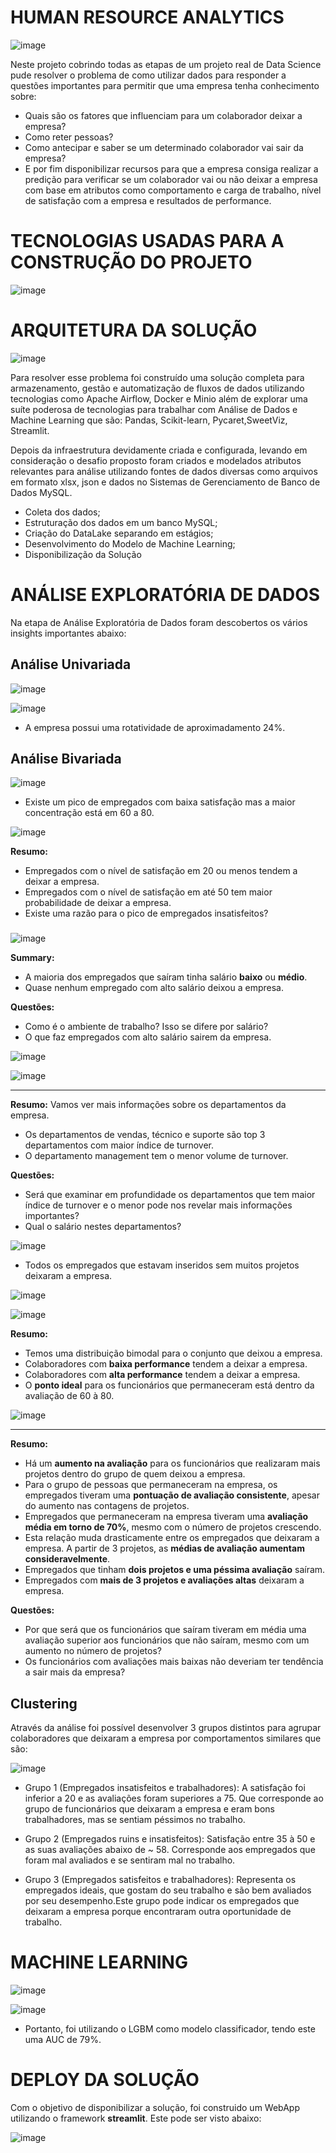 # HUMAN RESOURCE ANALYTICS

![image](https://user-images.githubusercontent.com/65432970/149674264-d23ce4c9-6e1f-438d-8dcc-d8262d385ef1.png)

Neste projeto cobrindo todas as etapas de um projeto real de Data Science pude resolver o problema de como utilizar dados para responder a questões importantes para permitir que uma empresa tenha conhecimento sobre:
  
  - Quais são os fatores que influenciam para um colaborador deixar a empresa?
  - Como reter pessoas?
  - Como antecipar e saber se um determinado colaborador vai sair da empresa?
  - E por fim disponibilizar recursos para que a empresa consiga realizar a predição para verificar se um colaborador vai ou não deixar a empresa com base em atributos como comportamento e carga de trabalho, nível de satisfação com a empresa e resultados de performance.

# TECNOLOGIAS USADAS PARA A CONSTRUÇÃO DO PROJETO

![image](https://user-images.githubusercontent.com/65432970/149674414-12fcdfe6-b1ad-4f4d-835e-e471250f7ef2.png)

# ARQUITETURA DA SOLUÇÃO

![image](https://user-images.githubusercontent.com/65432970/149682323-6c2aed58-d35a-45e5-b33f-c147c9b28127.png)

Para resolver esse problema foi construído uma solução completa para armazenamento, gestão e automatização de fluxos de dados utilizando tecnologias como Apache Airflow, Docker e Minio além de explorar uma suíte poderosa de tecnologias para trabalhar com Análise de Dados e Machine Learning que são: Pandas, Scikit-learn, Pycaret,SweetViz, Streamlit.

Depois da infraestrutura devidamente criada e configurada, levando em consideração o desafio proposto foram criados e modelados atributos relevantes para análise utilizando fontes de dados diversas como arquivos em formato xlsx, json e dados no Sistemas de Gerenciamento de Banco de Dados MySQL.

- Coleta dos dados;
- Estruturação dos dados em um banco MySQL;
- Criação do DataLake separando em estágios;
- Desenvolvimento do Modelo de Machine Learning;
- Disponibilização da Solução

# ANÁLISE EXPLORATÓRIA DE DADOS

Na etapa de Análise Exploratória de Dados foram descobertos os vários insights importantes abaixo:

## Análise Univariada 

![image](https://user-images.githubusercontent.com/65432970/149682642-94251cce-1852-470d-b44d-14a45cea88aa.png)

![image](https://user-images.githubusercontent.com/65432970/149682835-11d37e24-2540-44a6-b48a-76c92fb1dea9.png)

- A empresa possui uma rotatividade de aproximadamento 24%.

## Análise Bivariada

![image](https://user-images.githubusercontent.com/65432970/149682697-eb3b30ce-0512-462c-8fd3-bfecc986ef15.png)

- Existe um pico de empregados com baixa satisfação mas a maior concentração está em 60 a 80.

![image](https://user-images.githubusercontent.com/65432970/149682690-da1c1489-0e10-4c07-ab78-1cff944c8988.png)

**Resumo:** 
 - Empregados com o nível de satisfação em 20 ou menos tendem a deixar a empresa.
 - Empregados com o nível de satisfação em até 50 tem maior probabilidade de deixar a empresa.
 - Existe uma razão para o pico de empregados insatisfeitos?

### 

![image](https://user-images.githubusercontent.com/65432970/149682746-15518acd-db5d-4e1c-9d6e-9a778b2de6ae.png)

**Summary:**
 - A maioria dos empregados que saíram tinha salário **baixo** ou **médio**.
 - Quase nenhum empregado com alto salário deixou a empresa.
 
**Questões:** 
 - Como é o ambiente de trabalho? Isso se difere por salário?
 - O que faz empregados com alto salário sairem da empresa.

![image](https://user-images.githubusercontent.com/65432970/149682844-bceb8edd-b243-41cf-8e13-7dc779048dce.png)

![image](https://user-images.githubusercontent.com/65432970/149682847-1f703b3d-eca4-49e2-a234-791a2c9f0893.png)

***
**Resumo:** Vamos ver mais informações sobre os departamentos da empresa.
 - Os departamentos de vendas, técnico e suporte são top 3 departamentos com maior índice de turnover.
 - O departamento management tem o menor volume de turnover.

**Questões:** 
 - Será que examinar em profundidade os departamentos que tem maior índice de turnover e o menor pode nos revelar mais    informações importantes?
 - Qual o salário nestes departamentos?

![image](https://user-images.githubusercontent.com/65432970/149682854-631d2c75-0b9b-4948-9938-2321d5121e02.png)

- Todos os empregados que estavam inseridos sem muitos projetos deixaram a empresa.

![image](https://user-images.githubusercontent.com/65432970/149682883-755261a8-76a2-4dfe-941e-6236d5f8642b.png)

![image](https://user-images.githubusercontent.com/65432970/149682877-ce1f2d45-39a2-4f49-a710-37415f7dde7c.png)

**Resumo:** 
 - Temos uma distribuição bimodal para o conjunto que deixou a empresa.
 - Colaboradores com **baixa performance** tendem a deixar a empresa.
 - Colaboradores com **alta performance** tendem a deixar a empresa.
 - O **ponto ideal** para os funcionários que permaneceram está dentro da avaliação de 60 à 80.

![image](https://user-images.githubusercontent.com/65432970/149682912-1c6b4030-10c3-4342-9063-b9c18a912d40.png)

***
**Resumo:** 
- Há um **aumento na avaliação** para os funcionários que realizaram mais projetos dentro do grupo de quem deixou a empresa. 
- Para o grupo de pessoas que permaneceram na empresa, os empregados tiveram uma **pontuação de avaliação consistente**, apesar do aumento nas contagens de projetos.
- Empregados que permaneceram na empresa tiveram uma **avaliação média em torno de 70%**, mesmo com o número de projetos crescendo.
- Esta relação muda drasticamente entre os empregados que deixaram a empresa. A partir de 3 projetos, as **médias de avaliação aumentam consideravelmente**.
- Empregados que tinham **dois projetos e uma péssima avaliação** saíram.
- Empregados com **mais de 3 projetos e avaliações altas** deixaram a empresa.

**Questões:**
  - Por que será que os funcionários que saíram tiveram em média uma avaliação superior aos funcionários que não saíram, mesmo com um aumento no número de projetos?
  - Os funcionários com avaliações mais baixas não deveriam ter tendência a sair mais da empresa?

## Clustering 

Através da análise foi possível desenvolver 3 grupos distintos para agrupar colaboradores que deixaram a empresa por comportamentos similares que são:

![image](https://user-images.githubusercontent.com/65432970/149682954-d7e75599-7706-492c-8070-5036dd5fd621.png)

- Grupo 1 (Empregados insatisfeitos e trabalhadores): A satisfação foi inferior a 20 e as avaliações foram superiores a 75. Que corresponde ao grupo de funcionários que deixaram a empresa e eram bons trabalhadores, mas se sentiam péssimos no trabalho.

- Grupo 2 (Empregados ruins e insatisfeitos): Satisfação entre 35 à 50 e as suas avaliações abaixo de ~ 58. Corresponde aos empregados que foram mal avaliados e se sentiram mal no trabalho.

- Grupo 3 (Empregados satisfeitos e trabalhadores): Representa os empregados ideais, que gostam do seu trabalho e são bem avaliados por seu desempenho.Este grupo pode indicar os empregados que deixaram a empresa porque encontraram outra oportunidade de trabalho.

# MACHINE LEARNING 

![image](https://user-images.githubusercontent.com/65432970/149683109-31f9f5f3-e88f-4d22-9749-2ad2ffc7b4c4.png)

![image](https://user-images.githubusercontent.com/65432970/149683117-a00a849a-b9ae-442f-868d-26f75c5fd162.png)

- Portanto, foi utilizando o LGBM como modelo classificador, tendo este uma AUC de 79%. 

# DEPLOY DA SOLUÇÃO

Com o objetivo de disponibilizar a solução, foi construido um WebApp utilizando o framework **streamlit**. Este pode ser visto abaixo:

![image](https://user-images.githubusercontent.com/65432970/149683183-2e827424-d004-42fb-9d73-678cd1dc0180.png)



